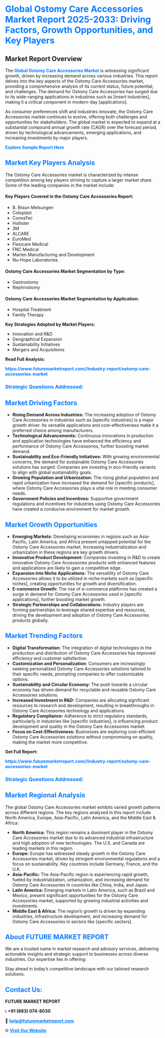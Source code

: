 <h1 style="color: #007BFF;">Global Ostomy Care Accessories Market Report 2025-2033: Driving Factors, Growth Opportunities, and Key Players</h1>

<section id="overview">
<h2>Market Report Overview</h2>
<p>The <a href="https://www.futuremarketreport.com//industry-report/ostomy-care-accessories-market" style="color: #007BFF; text-decoration: none;"><strong>Global Ostomy Care Accessories Market</strong></a> is witnessing significant growth, driven by increasing demand across various industries. This report delves into the key aspects of the Ostomy Care Accessories market, providing a comprehensive analysis of its current status, future potential, and challenges. The demand for Ostomy Care Accessories has surged due to its wide-ranging applications in industries such as [insert industries], making it a critical component in modern-day [applications].</p>
<p>As consumer preferences shift and industries innovate, the Ostomy Care Accessories market continues to evolve, offering both challenges and opportunities for stakeholders. The global market is expected to expand at a substantial compound annual growth rate (CAGR) over the forecast period, driven by technological advancements, emerging applications, and increasing investments by major players.</p>
</section>

<section id="overview">
<p><a href="https://www.futuremarketreport.com//request-sample/reportId=50812" style="color: #007BFF; text-decoration: none;"><strong>Explore Sample Report Here</strong></a></p>
</section>

<section id="key-players">
<h2 style="color: #007BFF;">Market Key Players Analysis</h2>
<p>The Ostomy Care Accessories market is characterized by intense competition among key players striving to capture a larger market share. Some of the leading companies in the market include:</p>
<h4>Key Players Covered in the Ostomy Care Accessories Report:</h4>
<ul><li>B. Braun Melsungen</li><li>Coloplast</li><li>ConvaTec</li><li>Hollister</li><li>3M</li><li>ALCARE</li><li>EuroMed</li><li>Flexicare Medical</li><li>FNC Medical</li><li>Marlen Manufacturing and Development</li><li>Nu-Hope Laboratories</li></ul>
<h4>Ostomy Care Accessories Market Segmentation by Type:</h4>
<ul><li>Gastrostomy</li><li>Nephrostomy</li></ul>

<h4>Ostomy Care Accessories Market Segmentation by Application:</h4>
<ul><li>Hospital Treatment</li><li>Family Therapy</li></ul>
<p><strong>Key Strategies Adopted by Market Players:</strong></p>
<ul>
<li>Innovation and R&D</li>
<li>Geographical Expansion</li>
<li>Sustainability Initiatives</li>
<li>Mergers and Acquisitions</li>
</ul>
</section>

<section>
<p><strong>Read Full Analysis: </strong></p><a href="https://www.futuremarketreport.com//industry-report/ostomy-care-accessories-market" style="color: #007BFF; text-decoration: none;"><strong>https://www.futuremarketreport.com//industry-report/ostomy-care-accessories-market</strong></a>
<h3 style="color: #007BFF;">Strategic Questions Addressed:</h3>
</section>

<section id="driving-factors">
<h2 style="color: #007BFF;">Market Driving Factors</h2>
<ul>
<li><strong>Rising Demand Across Industries:</strong> The increasing adoption of Ostomy Care Accessories in industries such as [specific industries] is a major growth driver. Its versatile applications and cost-effectiveness make it a preferred choice among manufacturers.</li>
<li><strong>Technological Advancements:</strong> Continuous innovations in production and application technologies have enhanced the efficiency and performance of Ostomy Care Accessories, further boosting market demand.</li>
<li><strong>Sustainability and Eco-Friendly Initiatives:</strong> With growing environmental concerns, the demand for sustainable Ostomy Care Accessories solutions has surged. Companies are investing in eco-friendly variants to align with global sustainability goals.</li>
<li><strong>Growing Population and Urbanization:</strong> The rising global population and rapid urbanization have increased the demand for [specific products], where Ostomy Care Accessories plays a vital role in meeting consumer needs.</li>
<li><strong>Government Policies and Incentives:</strong> Supportive government regulations and incentives for industries using Ostomy Care Accessories have created a conducive environment for market growth.</li>
</ul>
</section>

<section id="growth-opportunities">
<h2 style="color: #007BFF;">Market Growth Opportunities</h2>
<ul>
<li><strong>Emerging Markets:</strong> Developing economies in regions such as Asia-Pacific, Latin America, and Africa present untapped potential for the Ostomy Care Accessories market. Increasing industrialization and urbanization in these regions are key growth drivers.</li>
<li><strong>Innovative Product Development:</strong> Companies investing in R&D to create innovative Ostomy Care Accessories products with enhanced features and applications are likely to gain a competitive edge.</li>
<li><strong>Expansion into Niche Applications:</strong> The versatility of Ostomy Care Accessories allows it to be utilized in niche markets such as [specific niches], creating opportunities for growth and diversification.</li>
<li><strong>E-commerce Growth:</strong> The rise of e-commerce platforms has created a surge in demand for Ostomy Care Accessories used in [specific applications], further boosting market growth.</li>
<li><strong>Strategic Partnerships and Collaborations:</strong> Industry players are forming partnerships to leverage shared expertise and resources, driving the development and adoption of Ostomy Care Accessories products globally.</li>
</ul>
</section>

<section id="trending-factors">
<h2 style="color: #007BFF;">Market Trending Factors</h2>
<ul>
<li><strong>Digital Transformation:</strong> The integration of digital technologies in the production and distribution of Ostomy Care Accessories has improved efficiency and customer satisfaction.</li>
<li><strong>Customization and Personalization:</strong> Consumers are increasingly seeking personalized Ostomy Care Accessories solutions tailored to their specific needs, prompting companies to offer customizable options.</li>
<li><strong>Sustainability and Circular Economy:</strong> The push towards a circular economy has driven demand for recyclable and reusable Ostomy Care Accessories solutions.</li>
<li><strong>Increased Investment in R&D:</strong> Companies are allocating significant resources to research and development, resulting in breakthroughs in Ostomy Care Accessories technology and applications.</li>
<li><strong>Regulatory Compliance:</strong> Adherence to strict regulatory standards, particularly in industries like [specific industries], is influencing product development and quality in the Ostomy Care Accessories market.</li>
<li><strong>Focus on Cost-Effectiveness:</strong> Businesses are exploring cost-efficient Ostomy Care Accessories solutions without compromising on quality, making the market more competitive.</li>
</ul>
</section>

<section>
<p><strong>Get Full Report: </strong></p><a href="https://www.futuremarketreport.com//industry-report/ostomy-care-accessories-market" style="color: #007BFF; text-decoration: none;"><strong>https://www.futuremarketreport.com//industry-report/ostomy-care-accessories-market</strong></a>
<h3 style="color: #007BFF;">Strategic Questions Addressed:</h3>
</section>


<section id="regional-analysis">
<h2 style="color: #007BFF;">Market Regional Analysis</h2>
<p>The global Ostomy Care Accessories market exhibits varied growth patterns across different regions. The key regions analyzed in this report include North America, Europe, Asia-Pacific, Latin America, and the Middle East & Africa:</p>
<ul>
<li><strong>North America:</strong> This region remains a dominant player in the Ostomy Care Accessories market due to its advanced industrial infrastructure and high adoption of new technologies. The U.S. and Canada are leading markets in this region.</li>
<li><strong>Europe:</strong> Europe has witnessed steady growth in the Ostomy Care Accessories market, driven by stringent environmental regulations and a focus on sustainability. Key countries include Germany, France, and the U.K.</li>
<li><strong>Asia-Pacific:</strong> The Asia-Pacific region is experiencing rapid growth, fueled by industrialization, urbanization, and increasing demand for Ostomy Care Accessories in countries like China, India, and Japan.</li>
<li><strong>Latin America:</strong> Emerging markets in Latin America, such as Brazil and Mexico, present significant opportunities for the Ostomy Care Accessories market, supported by growing industrial activities and investments.</li>
<li><strong>Middle East & Africa:</strong> The region’s growth is driven by expanding industries, infrastructure development, and increasing demand for Ostomy Care Accessories in sectors like [specific sectors].</li>
</ul>
</section>

<footer>
<h2 style="color: #007BFF;">About FUTURE MARKET REPORT</h2>
<p>We are a trusted name in market research and advisory services, delivering actionable insights and strategic support to businesses across diverse industries. Our expertise lies in offering:</p>

<p>Stay ahead in today’s competitive landscape with our tailored research solutions.</p>

<h2 style="color: #007BFF;">Contact Us:</h2>
<p><strong>FUTURE MARKET REPORT</strong></p>
<p>📞 <strong>+91 (883) 074-8030</strong></p>
<p>📧 <strong><a href="mailto:help@futuremarketreport.com" style="color: #007BFF;">help@futuremarketreport.com</a></strong></p>
<p>🌐 <strong><a href="https://www.futuremarketreport.com/" style="color: #007BFF;">Visit Our Website</a></strong></p>
</footer>